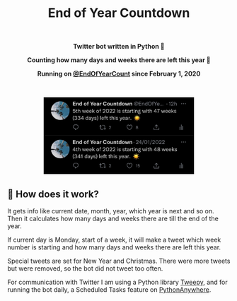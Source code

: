 <h1 align="center">End of Year Countdown</h1>
<br>
<p align="center"><b>Twitter bot written in Python 🐍</b></p>
<p align="center"><b>Counting how many days and weeks there are left this year 📆</b></p>
<p align="center"><b>Running on <a href="https://twitter.com/EndOfYearCount">@EndOfYearCount</a> since February 1, 2020</b></p>

<br>

<p align="center"><img src="images/img_dark.jpg" width=340</p>

## 🦾 How does it work?
It gets info like current date, month, year, which year is next and so on. Then it calculates how many days and weeks there are till the end of the year.

If current day is Monday, start of a week, it will make a tweet which week number is starting and how many days and weeks there are left this year.

Special tweets are set for New Year and Christmas. There were more tweets but were removed, so the bot did not tweet too often.

For communication with Twitter I am using a Python library [Tweepy](https://github.com/tweepy/tweepy), and for running the bot daily, a Scheduled Tasks feature on [PythonAnywhere](https://www.pythonanywhere.com/).
